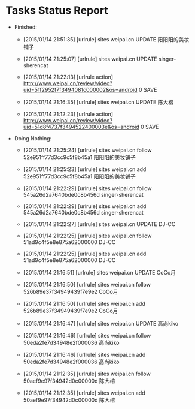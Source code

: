 Tasks Status Report
============

* Finished:
    * [2015/01/14 21:51:35] [urlrule] sites weipai.cn UPDATE 阳阳阳的美妆铺子

    * [2015/01/14 21:25:07] [urlrule] sites weipai.cn UPDATE singer-sherencat

    * [2015/01/14 21:22:13] [urlrule action] http://www.weipai.cn/review/video?uid=51f2952f7f3494081c000002&os=android 0 SAVE
    * [2015/01/14 21:16:35] [urlrule] sites weipai.cn UPDATE 陈大榕

    * [2015/01/14 21:12:23] [urlrule action] http://www.weipai.cn/review/video?uid=51d8f4737f3494522400003e&os=android 0 SAVE
* Doing Nothing:
    * [2015/01/14 21:25:24] [urlrule] sites weipai.cn follow 52e951ff77d3cc9c5f8b45a1 阳阳阳的美妆铺子

    * [2015/01/14 21:25:23] [urlrule] sites weipai.cn add 52e951ff77d3cc9c5f8b45a1 阳阳阳的美妆铺子

    * [2015/01/14 21:22:29] [urlrule] sites weipai.cn follow 545a26d2a7640bde0c8b456d singer-sherencat

    * [2015/01/14 21:22:29] [urlrule] sites weipai.cn add 545a26d2a7640bde0c8b456d singer-sherencat

    * [2015/01/14 21:22:27] [urlrule] sites weipai.cn UPDATE DJ-CC

    * [2015/01/14 21:22:25] [urlrule] sites weipai.cn follow 51ad9c4f5e8e875a62000000 DJ-CC

    * [2015/01/14 21:22:25] [urlrule] sites weipai.cn add 51ad9c4f5e8e875a62000000 DJ-CC

    * [2015/01/14 21:16:51] [urlrule] sites weipai.cn UPDATE CoCo月

    * [2015/01/14 21:16:50] [urlrule] sites weipai.cn follow 526b89e37f34949439f7e9e2 CoCo月

    * [2015/01/14 21:16:50] [urlrule] sites weipai.cn add 526b89e37f34949439f7e9e2 CoCo月

    * [2015/01/14 21:16:47] [urlrule] sites weipai.cn UPDATE 高尚kiko

    * [2015/01/14 21:16:46] [urlrule] sites weipai.cn follow 50eda2fe7d34948e2f000036 高尚kiko

    * [2015/01/14 21:16:46] [urlrule] sites weipai.cn add 50eda2fe7d34948e2f000036 高尚kiko

    * [2015/01/14 21:12:35] [urlrule] sites weipai.cn follow 50aef9e97f34942d0c00000d 陈大榕

    * [2015/01/14 21:12:35] [urlrule] sites weipai.cn add 50aef9e97f34942d0c00000d 陈大榕

